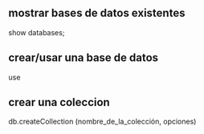 ## mostrar bases de datos existentes
show databases;


## crear/usar una base de datos
use <name-database>

## crear una coleccion
db.createCollection (nombre_de_la_colección, opciones)
